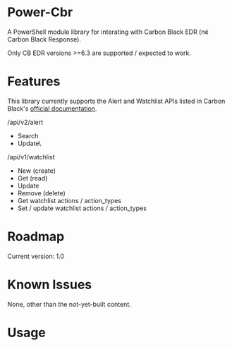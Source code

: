 # Power-Cbr
A PowerShell module library for interating with Carbon Black EDR (né Carbon Black Response). 

Only CB EDR versions >=6.3 are supported / expected to work. 

# Features
This library currently supports the Alert and Watchlist APIs listed in Carbon Black's [official documentation](https://developer.carbonblack.com/reference/enterprise-response/6.3/rest-api/). 

/api/v2/alert
* Search
* Update\

/api/v1/watchlist
* New (create)
* Get (read)
* Update
* Remove (delete)
* Get watchlist actions / action_types
* Set / update watchlist actions / action_types

# Roadmap
Current version: 1.0

# Known Issues
None, other than the not-yet-built content.

# Usage

